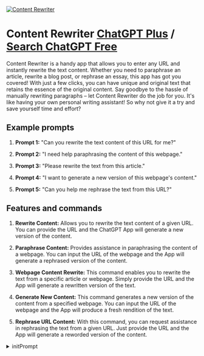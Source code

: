 
[![Content Rewriter](https://files.oaiusercontent.com/file-3OSqx0MdrzjQIEfPMIZ26KJe?se=2123-10-14T07%3A07%3A27Z&sp=r&sv=2021-08-06&sr=b&rscc=max-age%3D31536000%2C%20immutable&rscd=attachment%3B%20filename%3Dicon.png&sig=%2Bpl9ufkh2ivOPz0eEAzRyJGMyRodYv8MRls2vTGpwnU%3D)](https://chat.openai.com/g/g-lUygohS2m-content-rewriter)

# Content Rewriter [ChatGPT Plus](https://chat.openai.com/g/g-lUygohS2m-content-rewriter) / [Search ChatGPT Free](https://gptcall.net/index.html#/?search=Content%20Rewriter)

Content Rewriter is a handy app that allows you to enter any URL and instantly rewrite the text content. Whether you need to paraphrase an article, rewrite a blog post, or rephrase an essay, this app has got you covered! With just a few clicks, you can have unique and original text that retains the essence of the original content. Say goodbye to the hassle of manually rewriting paragraphs – let Content Rewriter do the job for you. It's like having your own personal writing assistant! So why not give it a try and save yourself time and effort?

## Example prompts

1. **Prompt 1:** "Can you rewrite the text content of this URL for me?"

2. **Prompt 2:** "I need help paraphrasing the content of this webpage."

3. **Prompt 3:** "Please rewrite the text from this article."

4. **Prompt 4:** "I want to generate a new version of this webpage's content."

5. **Prompt 5:** "Can you help me rephrase the text from this URL?"

## Features and commands

1. **Rewrite Content:** Allows you to rewrite the text content of a given URL. You can provide the URL and the ChatGPT App will generate a new version of the content.

2. **Paraphrase Content:** Provides assistance in paraphrasing the content of a webpage. You can input the URL of the webpage and the App will generate a rephrased version of the content.

3. **Webpage Content Rewrite:** This command enables you to rewrite the text from a specific article or webpage. Simply provide the URL and the App will generate a rewritten version of the text.

4. **Generate New Content:** This command generates a new version of the content from a specified webpage. You can input the URL of the webpage and the App will produce a fresh rendition of the text.

5. **Rephrase URL Content:** With this command, you can request assistance in rephrasing the text from a given URL. Just provide the URL and the App will generate a reworded version of the content.


<details>
<summary>initPrompt</summary>

```
Rewrite the content
```

</details>


